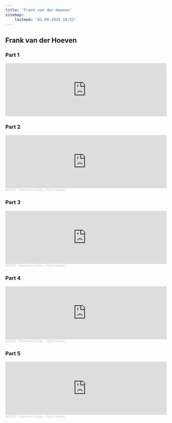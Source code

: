 ```yaml
---
title: 'Frank van der Hoeven'
sitemap:
    lastmod: '01-09-2024 10:52'
---
```


## Frank van der Hoeven
### Part 1

<iframe width="100%" height="166" scrolling="no" frameborder="no" allow="autoplay" src="https://w.soundcloud.com/player/?url=https%3A//api.soundcloud.com/tracks/1459935565%3Fsecret_token%3Ds-XYu9Ylo6Unf&color=%235d94b4&auto_play=false&hide_related=false&show_comments=true&show_user=true&show_reposts=false&show_teaser=true"></iframe>

### Part 2

<iframe width="100%" height="166" scrolling="no" frameborder="no" allow="autoplay" src="https://w.soundcloud.com/player/?url=https%3A//api.soundcloud.com/tracks/1459935565%3Fsecret_token%3Ds-XYu9Ylo6Unf&color=%235d94b4&auto_play=false&hide_related=false&show_comments=true&show_user=true&show_reposts=false&show_teaser=true"></iframe><div style="font-size: 10px; color: #cccccc;line-break: anywhere;word-break: normal;overflow: hidden;white-space: nowrap;text-overflow: ellipsis; font-family: Interstate,Lucida Grande,Lucida Sans Unicode,Lucida Sans,Garuda,Verdana,Tahoma,sans-serif;font-weight: 100;"><a href="https://soundcloud.com/aesop-planning" title="AESOP" target="_blank" style="color: #cccccc; text-decoration: none;">AESOP</a> · <a href="https://soundcloud.com/aesop-planning/memories-series-patsy-healey/s-XYu9Ylo6Unf" title="Memories Series - Patsy Healey" target="_blank" style="color: #cccccc; text-decoration: none;">Memories Series - Patsy Healey</a></div>

### Part 3

<iframe width="100%" height="166" scrolling="no" frameborder="no" allow="autoplay" src="https://w.soundcloud.com/player/?url=https%3A//api.soundcloud.com/tracks/1459935565%3Fsecret_token%3Ds-XYu9Ylo6Unf&color=%235d94b4&auto_play=false&hide_related=false&show_comments=true&show_user=true&show_reposts=false&show_teaser=true"></iframe><div style="font-size: 10px; color: #cccccc;line-break: anywhere;word-break: normal;overflow: hidden;white-space: nowrap;text-overflow: ellipsis; font-family: Interstate,Lucida Grande,Lucida Sans Unicode,Lucida Sans,Garuda,Verdana,Tahoma,sans-serif;font-weight: 100;"><a href="https://soundcloud.com/aesop-planning" title="AESOP" target="_blank" style="color: #cccccc; text-decoration: none;">AESOP</a> · <a href="https://soundcloud.com/aesop-planning/memories-series-patsy-healey/s-XYu9Ylo6Unf" title="Memories Series - Patsy Healey" target="_blank" style="color: #cccccc; text-decoration: none;">Memories Series - Patsy Healey</a></div>

### Part 4

<iframe width="100%" height="166" scrolling="no" frameborder="no" allow="autoplay" src="https://w.soundcloud.com/player/?url=https%3A//api.soundcloud.com/tracks/1459935565%3Fsecret_token%3Ds-XYu9Ylo6Unf&color=%235d94b4&auto_play=false&hide_related=false&show_comments=true&show_user=true&show_reposts=false&show_teaser=true"></iframe><div style="font-size: 10px; color: #cccccc;line-break: anywhere;word-break: normal;overflow: hidden;white-space: nowrap;text-overflow: ellipsis; font-family: Interstate,Lucida Grande,Lucida Sans Unicode,Lucida Sans,Garuda,Verdana,Tahoma,sans-serif;font-weight: 100;"><a href="https://soundcloud.com/aesop-planning" title="AESOP" target="_blank" style="color: #cccccc; text-decoration: none;">AESOP</a> · <a href="https://soundcloud.com/aesop-planning/memories-series-patsy-healey/s-XYu9Ylo6Unf" title="Memories Series - Patsy Healey" target="_blank" style="color: #cccccc; text-decoration: none;">Memories Series - Patsy Healey</a></div>

### Part 5

<iframe width="100%" height="166" scrolling="no" frameborder="no" allow="autoplay" src="https://w.soundcloud.com/player/?url=https%3A//api.soundcloud.com/tracks/1459935565%3Fsecret_token%3Ds-XYu9Ylo6Unf&color=%235d94b4&auto_play=false&hide_related=false&show_comments=true&show_user=true&show_reposts=false&show_teaser=true"></iframe><div style="font-size: 10px; color: #cccccc;line-break: anywhere;word-break: normal;overflow: hidden;white-space: nowrap;text-overflow: ellipsis; font-family: Interstate,Lucida Grande,Lucida Sans Unicode,Lucida Sans,Garuda,Verdana,Tahoma,sans-serif;font-weight: 100;"><a href="https://soundcloud.com/aesop-planning" title="AESOP" target="_blank" style="color: #cccccc; text-decoration: none;">AESOP</a> · <a href="https://soundcloud.com/aesop-planning/memories-series-patsy-healey/s-XYu9Ylo6Unf" title="Memories Series - Patsy Healey" target="_blank" style="color: #cccccc; text-decoration: none;">Memories Series - Patsy Healey</a></div>